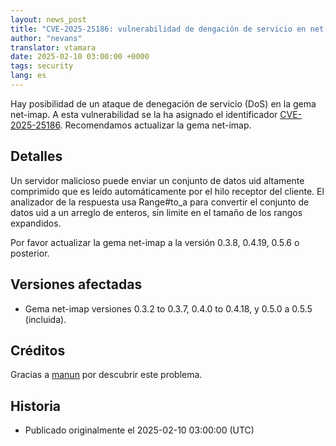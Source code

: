 ```yaml
---
layout: news_post
title: "CVE-2025-25186: vulnerabilidad de dengación de servicio en net-imap"
author: "nevans"
translator: vtamara
date: 2025-02-10 03:00:00 +0000
tags: security
lang: es
---
```


Hay posibilidad de un ataque de denegación de servicio (DoS) en la
gema net-imap.  A esta vulnerabilidad se la ha asignado el identificador
[CVE-2025-25186](https://www.cve.org/CVERecord?id=CVE-2025-25186).
Recomendamos actualizar la gema net-imap.

## Detalles

Un servidor malicioso puede enviar un conjunto de datos uid altamente
comprimido que es leído automáticamente por el hilo receptor del cliente.
El analizador de la respuesta usa Range#to_a para convertir el conjunto
de datos uid a un arreglo de enteros, sin limite en el tamaño de los
rangos expandidos.

Por favor actualizar la gema net-imap a la versión 0.3.8, 0.4.19, 0.5.6
o posterior.

## Versiones afectadas

* Gema net-imap versiones 0.3.2 to 0.3.7, 0.4.0 to 0.4.18, y
  0.5.0 a 0.5.5 (incluida).

## Créditos

Gracias a [manun](https://hackerone.com/manun) por descubrir este problema.

## Historia

* Publicado originalmente el 2025-02-10 03:00:00 (UTC)
